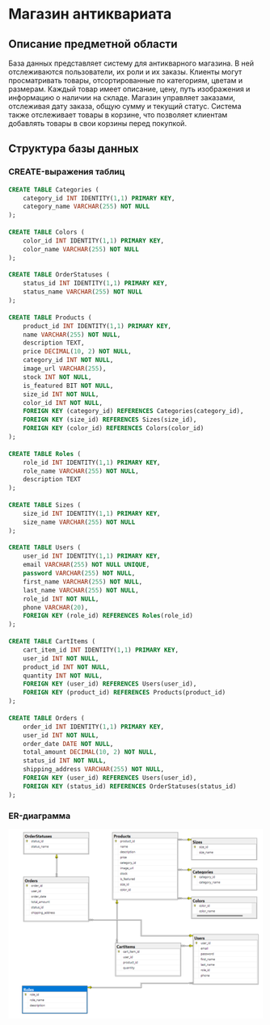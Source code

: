 # Магазин антиквариата

## Описание предметной области

База данных представляет систему для антикварного магазина. В ней отслеживаются пользователи, их роли и их заказы. Клиенты могут просматривать товары, отсортированные по категориям, цветам и размерам. Каждый товар имеет описание, цену, путь изображения и информацию о наличии на складе. Магазин управляет заказами, отслеживая дату заказа, общую сумму и текущий статус. Система также отслеживает товары в корзине, что позволяет клиентам добавлять товары в свои корзины перед покупкой.

## Структура базы данных

### CREATE-выражения таблиц
```sql
CREATE TABLE Categories (
    category_id INT IDENTITY(1,1) PRIMARY KEY,
    category_name VARCHAR(255) NOT NULL
);

CREATE TABLE Colors (
    color_id INT IDENTITY(1,1) PRIMARY KEY,
    color_name VARCHAR(255) NOT NULL
);

CREATE TABLE OrderStatuses (
    status_id INT IDENTITY(1,1) PRIMARY KEY,
    status_name VARCHAR(255) NOT NULL
);

CREATE TABLE Products (
    product_id INT IDENTITY(1,1) PRIMARY KEY,
    name VARCHAR(255) NOT NULL,
    description TEXT,
    price DECIMAL(10, 2) NOT NULL,
    category_id INT NOT NULL,
    image_url VARCHAR(255),
    stock INT NOT NULL,
    is_featured BIT NOT NULL,
    size_id INT NOT NULL,
    color_id INT NOT NULL,
    FOREIGN KEY (category_id) REFERENCES Categories(category_id),
    FOREIGN KEY (size_id) REFERENCES Sizes(size_id),
    FOREIGN KEY (color_id) REFERENCES Colors(color_id)
);

CREATE TABLE Roles (
    role_id INT IDENTITY(1,1) PRIMARY KEY,
    role_name VARCHAR(255) NOT NULL,
    description TEXT
);

CREATE TABLE Sizes (
    size_id INT IDENTITY(1,1) PRIMARY KEY,
    size_name VARCHAR(255) NOT NULL
);

CREATE TABLE Users (
    user_id INT IDENTITY(1,1) PRIMARY KEY,
    email VARCHAR(255) NOT NULL UNIQUE,
    password VARCHAR(255) NOT NULL,
    first_name VARCHAR(255) NOT NULL,
    last_name VARCHAR(255) NOT NULL,
    role_id INT NOT NULL,
    phone VARCHAR(20),
    FOREIGN KEY (role_id) REFERENCES Roles(role_id)
);

CREATE TABLE CartItems (
    cart_item_id INT IDENTITY(1,1) PRIMARY KEY,
    user_id INT NOT NULL,
    product_id INT NOT NULL,
    quantity INT NOT NULL,
    FOREIGN KEY (user_id) REFERENCES Users(user_id),
    FOREIGN KEY (product_id) REFERENCES Products(product_id)
);

CREATE TABLE Orders (
    order_id INT IDENTITY(1,1) PRIMARY KEY,
    user_id INT NOT NULL,
    order_date DATE NOT NULL,
    total_amount DECIMAL(10, 2) NOT NULL,
    status_id INT NOT NULL,
    shipping_address VARCHAR(255) NOT NULL,
    FOREIGN KEY (user_id) REFERENCES Users(user_id),
    FOREIGN KEY (status_id) REFERENCES OrderStatuses(status_id)
);
```

### ER-диаграмма

![ER](attachments/Ssms_AsksyjszP7.png "MSSMS ER Diagram")
